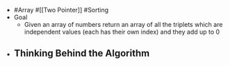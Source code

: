- #Array #[[Two Pointer]] #Sorting
- Goal
	- Given an array of numbers return an array of all the triplets which are independent values (each has their own index) and they add up to 0
- Thinking Behind the Algorithm
	-